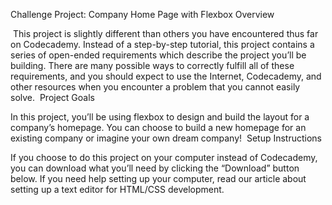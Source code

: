 Challenge Project: Company Home Page with Flexbox
Overview

​ This project is slightly different than others you have encountered thus far on Codecademy. Instead of a step-by-step tutorial, this project contains a series of open-ended requirements which describe the project you’ll be building. There are many possible ways to correctly fulfill all of these requirements, and you should expect to use the Internet, Codecademy, and other resources when you encounter a problem that you cannot easily solve. ​
Project Goals

In this project, you’ll be using flexbox to design and build the layout for a company’s homepage. You can choose to build a new homepage for an existing company or imagine your own dream company! ​
Setup Instructions

If you choose to do this project on your computer instead of Codecademy, you can download what you’ll need by clicking the “Download” button below. If you need help setting up your computer, read our article about setting up a text editor for HTML/CSS development.
